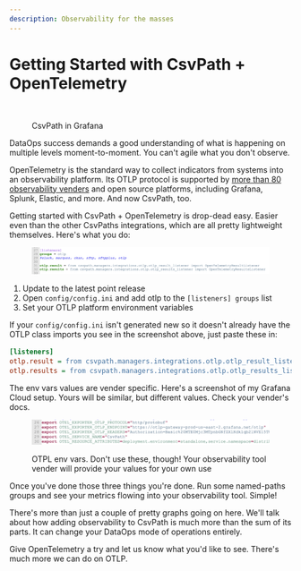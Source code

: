 ```yaml
---
description: Observability for the masses
---
```


# Getting Started with CsvPath + OpenTelemetry

<figure><img src="../.gitbook/assets/Screenshot 2025-01-15 at 7.05.30 PM.png" alt="" width="375"><figcaption><p>CsvPath in Grafana</p></figcaption></figure>

DataOps success demands a good understanding of what is happening on multiple levels moment-to-moment. You can't agile what you don't observe.&#x20;

OpenTelemetry is the standard way to collect indicators from systems into an observability platform. Its OTLP protocol is supported by [more than 80 observability venders](https://opentelemetry.io/ecosystem/vendors/) and open source platforms, including Grafana, Splunk, Elastic, and more. And now CsvPath, too.&#x20;

Getting started with CsvPath + OpenTelemetry is drop-dead easy. Easier even than the other CsvPaths integrations, which are all pretty lightweight themselves. Here's what you do:&#x20;

<figure><img src="../.gitbook/assets/otlp-config.png" alt=""><figcaption></figcaption></figure>

1. Update to the latest point release
2. Open `config/config.ini` and add otlp to the `[listeners] groups` list
3. Set your OTLP platform environment variables

If your `config/config.ini` isn't generated new so it doesn't already have the OTLP class imports you see in the screenshot above, just paste these in:&#x20;

```ini
[listeners]
otlp.result = from csvpath.managers.integrations.otlp.otlp_result_listener import OpenTelemetryResultListener
otlp.results = from csvpath.managers.integrations.otlp.otlp_results_listener import OpenTelemetryResultsListener
```

The env vars values are vender specific. Here's a screenshot of my Grafana Cloud setup. Yours will be similar, but different values. Check your vender's docs.

<figure><img src="../.gitbook/assets/otlp_env_vars.png" alt=""><figcaption><p>OTPL env vars. Don't use these, though! Your observability tool vender will provide your values for your own use</p></figcaption></figure>

Once you've done those three things you're done. Run some named-paths groups and see your metrics flowing into your observability tool. Simple!

There's more than just a couple of pretty graphs going on here. We'll talk about how adding observability to CsvPath is much more than the sum of its parts. It can change your DataOps mode of operations entirely.

Give OpenTelemetry a try and let us know what you'd like to see. There's much more we can do on OTLP.

